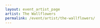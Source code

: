 ```yaml
---
layout: event_artist_page
artist: The Wallflowers
permalink: /event/artist/the-wallflowers/
---
```



